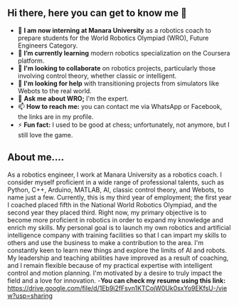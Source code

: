 ## Hi there, here you can get to know me 👋

- 🔭 **I am now interning at Manara University** as a robotics coach to prepare students for the World Robotics Olympiad (WRO), Future Engineers Category.  
- 🌱 **I’m currently learning** modern robotics specialization on the Coursera platform.  
- 👯 **I'm looking to collaborate** on robotics projects, particularly those involving control theory, whether classic or intelligent.  
- 🤔 **I'm looking for help** with transitioning projects from simulators like Webots to the real world.  
- 💬 **Ask me about WRO;** I'm the expert.  
- 📫 **How to reach me:** you can contact me via WhatsApp or Facebook, the links are in my profile.  
- ⚡ **Fun fact:** I used to be good at chess; unfortunately, not anymore, but I still love the game.
## About me....
As a robotics engineer, I work at Manara University as a robotics coach. I consider myself proficient in a wide range of professional talents, such as Python, C++, Arduino, MATLAB, AI, classic control theory, and Webots, to name just a few. Currently, this is my third year of employment; the first year I coached placed fifth in the National World Robotics Olympiad, and the second year they placed third. Right now, my primary objective is to become more proficient in robotics in order to expand my knowledge and enrich my skills. My personal goal is to launch my own robotics and artificial intelligence company with training facilities so that I can impart my skills to others and use the business to make a contribution to the area. I'm constantly keen to learn new things and explore the limits of AI and robots. My leadership and teaching abilities have improved as a result of coaching, and I remain flexible because of my practical expertise with intelligent control and motion planning. I'm motivated by a desire to truly impact the field and a love for innovation.
-**You can check my resume using this link:** https://drive.google.com/file/d/1Eb9i2fFsvn1KTCojW0Uk0sxYo9EKfsU-/view?usp=sharing

